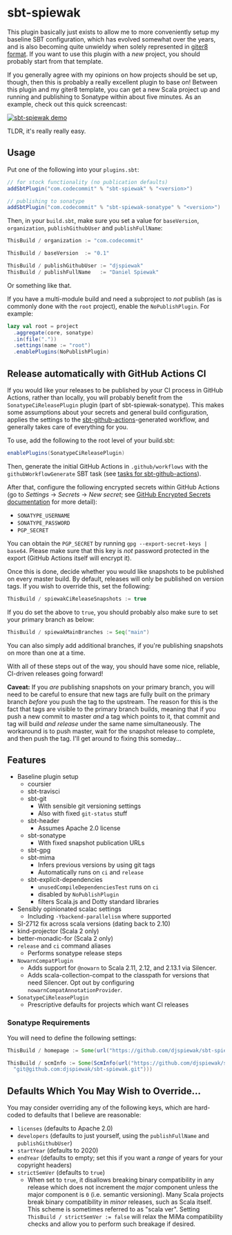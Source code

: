 # sbt-spiewak

This plugin basically just exists to allow me to more conveniently setup my baseline SBT configuration, which has evolved somewhat over the years, and is also becoming quite unwieldy when solely represented in [giter8 format](https://github.com/djspiewak/base.g8). If you want to use this plugin with a *new* project, you should probably start from that template.

If you generally agree with my opinions on how projects should be set up, though, then this is probably a really excellent plugin to base on! Between this plugin and my giter8 template, you can get a new Scala project up and running and publishing to Sonatype within about five minutes. As an example, check out this quick screencast:

[![sbt-spiewak demo](https://img.youtube.com/vi/SjcMKHpY1WU/0.jpg)](https://www.youtube.com/watch?v=SjcMKHpY1WU)

TLDR, it's really really easy.

## Usage

Put one of the following into your `plugins.sbt`:

```sbt
// for stock functionality (no publication defaults)
addSbtPlugin("com.codecommit" % "sbt-spiewak" % "<version>")

// publishing to sonatype
addSbtPlugin("com.codecommit" % "sbt-spiewak-sonatype" % "<version>")
```

Then, in your `build.sbt`, make sure you set a value for `baseVersion`, `organization`, `publishGithubUser` and `publishFullName`:

```sbt
ThisBuild / organization := "com.codecommit"

ThisBuild / baseVersion  := "0.1"

ThisBuild / publishGithubUser := "djspiewak"
ThisBuild / publishFullName   := "Daniel Spiewak"
```

Or something like that.

If you have a multi-module build and need a subproject to *not* publish (as is commonly done with the `root` project), enable the `NoPublishPlugin`. For example:

```sbt
lazy val root = project
  .aggregate(core, sonatype)
  .in(file("."))
  .settings(name := "root")
  .enablePlugins(NoPublishPlugin)
```

## Release automatically with GitHub Actions CI

If you would like your releases to be published by your CI process in GitHub Actions, rather than locally, you will probably benefit from the `SonatypeCiReleasePlugin` plugin (part of sbt-spiewak-sonatype). This makes some assumptions about your secrets and general build configuration, applies the settings to the [sbt-github-actions](https://github.com/djspiewak/sbt-github-actions)-generated workflow, and generally takes care of everything for you.

To use, add the following to the root level of your build.sbt:

```sbt
enablePlugins(SonatypeCiReleasePlugin)
```

Then, generate the initial GitHub Actions in `.github/workflows` with the `githubWorkflowGenerate` SBT task (see [tasks for sbt-github-actions](https://github.com/djspiewak/sbt-github-actions#tasks)).

After that, configure the following encrypted secrets within GitHub Actions (go to _Settings_ -> _Secrets_ -> _New secret_; see [GitHub Encrypted Secrets documentation](https://docs.github.com/en/actions/reference/encrypted-secrets) for more detail):

- `SONATYPE_USERNAME`
- `SONATYPE_PASSWORD`
- `PGP_SECRET`

You can obtain the `PGP_SECRET` by running `gpg --export-secret-keys | base64`. Please make sure that this key is *not* password protected in the export (GitHub Actions itself will encrypt it).

Once this is done, decide whether you would like snapshots to be published on every master build. By default, releases will only be published on version tags. If you wish to override this, set the following:

```sbt
ThisBuild / spiewakCiReleaseSnapshots := true
```

If you do set the above to `true`, you should probably also make sure to set your primary branch as below:

```sbt
ThisBuild / spiewakMainBranches := Seq("main")
```

You can also simply add additional branches, if you're publishing snapshots on more than one at a time.

With all of these steps out of the way, you should have some nice, reliable, CI-driven releases going forward!

**Caveat:** If you *are* publishing snapshots on your primary branch, you will need to be careful to ensure that new tags are fully built on the primary branch *before* you push the tag to the upstream. The reason for this is the fact that tags are visible to the primary branch builds, meaning that if you push a new commit to master *and* a tag which points to it, that commit and tag will build *and release* under the same name simultaneously. The workaround is to push master, wait for the snapshot release to complete, and then push the tag. I'll get around to fixing this someday...

## Features

- Baseline plugin setup
  + coursier
  + sbt-travisci
  + sbt-git
    * With sensible git versioning settings
    * Also with fixed `git-status` stuff
  + sbt-header
    * Assumes Apache 2.0 license
  + sbt-sonatype
    * With fixed snapshot publication URLs
  + sbt-gpg
  + sbt-mima
    * Infers previous versions by using git tags
    * Automatically runs on `ci` and `release`
  + sbt-explicit-dependencies
    * `unusedCompileDependenciesTest` runs on `ci`
    * disabled by `NoPublishPlugin`
    * filters Scala.js and Dotty standard libraries
- Sensibly opinionated scalac settings
  + Including `-Ybackend-parallelism` where supported
- SI-2712 fix across scala versions (dating back to 2.10)
- kind-projector (Scala 2 only)
- better-monadic-for (Scala 2 only)
- `release` and `ci` command aliases
  + Performs sonatype release steps
- `NowarnCompatPlugin`
  + Adds support for `@nowarn` to Scala 2.11, 2.12, and 2.13.1 via Silencer.
  + Adds scala-collection-compat to the classpath for versions that need Silencer. Opt out by configuring `nowarnCompatAnnotationProvider`.
- `SonatypeCiReleasePlugin`
  + Prescriptive defaults for projects which want CI releases

### Sonatype Requirements

You will need to define the following settings:

```sbt
ThisBuild / homepage := Some(url("https://github.com/djspiewak/sbt-spiewak")),

ThisBuild / scmInfo := Some(ScmInfo(url("https://github.com/djspiewak/sbt-spiewak"),
  "git@github.com:djspiewak/sbt-spiewak.git")))
```

## Defaults Which You May Wish to Override...

You may consider overriding any of the following keys, which are hard-coded to defaults that I believe are reasonable:

- `licenses` (defaults to Apache 2.0)
- `developers` (defaults to just yourself, using the `publishFullName` and `publishGithubUser`)
- `startYear` (defaults to 2020)
- `endYear` (defaults to empty; set this if you want a *range* of years for your copyright headers)
- `strictSemVer` (defaults to `true`)
  + When set to `true`, it disallows breaking binary compatibility in any release which does not increment the *major* component unless the major component is `0` (i.e. semantic versioning). Many Scala projects break binary compatibility in *minor* releases, such as Scala itself. This scheme is sometimes referred to as "scala ver". Setting `ThisBuild / strictSemVer := false` will relax the MiMa compatibility checks and allow you to perform such breakage if desired.
